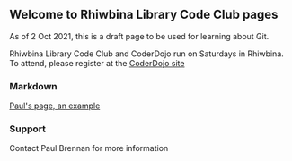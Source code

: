## Welcome to Rhiwbina Library Code Club pages 

As of 2 Oct 2021, this is a draft page to be used for learning about Git. 

Rhiwbina Library Code Club and CoderDojo run on Saturdays in Rhiwbina. To attend, please register at the [CoderDojo site](https://zen.coderdojo.com/dojos/gb/rhiwbina-cardiff/cardiff-rhiwbina-library) 

### Markdown
[Paul's page, an example](https://github.com/Rhiwbina-Library-Code-Club/rhiwbinalibcodeclub.github.io/blob/main/paul.html)

### Support 
Contact Paul Brennan for more information

